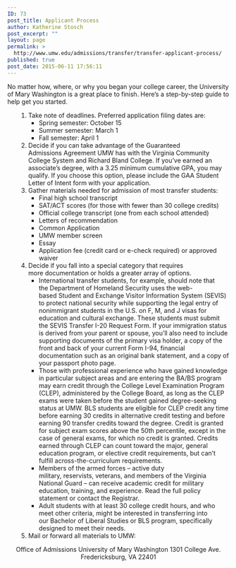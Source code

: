 ```yaml
---
ID: 73
post_title: Applicant Process
author: Katherine Stosch
post_excerpt: ""
layout: page
permalink: >
  http://www.umw.edu/admissions/transfer/transfer-applicant-process/
published: true
post_date: 2015-06-11 17:56:11
---
```

No matter how, where, or why you began your college career, the University of Mary Washington is a great place to finish. Here’s a step-by-step guide to help get you started.
<ol>
 	<li style="list-style-type: none">
<ol>
 	<li>Take note of deadlines. Preferred application filing dates are:
<ul>
 	<li>Spring semester: October 15</li>
 	<li>Summer semester: March 1</li>
 	<li>Fall semester: April 1</li>
</ul>
</li>
 	<li>Decide if you can take advantage of the Guaranteed Admissions Agreement UMW has with the Virginia Community College System and Richard Bland College. If you’ve earned an associate’s degree, with a 3.25 minimum cumulative GPA, you may qualify. If you choose this option, please include the GAA Student Letter of Intent form with your application.</li>
 	<li>Gather materials needed for admission of most transfer students:
<ul>
 	<li>Final high school transcript</li>
 	<li>SAT/ACT scores (for those with fewer than 30 college credits)</li>
 	<li>Official college transcript (one from each school attended)</li>
 	<li>Letters of recommendation</li>
 	<li>Common Application</li>
 	<li>UMW member screen</li>
 	<li>Essay</li>
 	<li>Application fee (credit card or e-check required) or approved waiver</li>
</ul>
</li>
 	<li>Decide if you fall into a special category that requires more documentation or holds a greater array of options.
<ul>
 	<li>International transfer students, for example, should note that the Department of Homeland Security uses the web-based Student and Exchange Visitor Information System (SEVIS) to protect national security while supporting the legal entry of nonimmigrant students in the U.S. on F, M, and J visas for education and cultural exchange. These students must submit the SEVIS Transfer I-20 Request Form. If your immigration status is derived from your parent
or spouse, you’ll also need to include supporting documents of the primary visa<a name="2"></a> holder, a copy of the front and back of your current Form I-94, financial documentation such as an original bank statement, and a copy of your passport photo page.</li>
 	<li>Those with professional experience who have gained knowledge in particular subject areas and are entering the BA/BS program may earn credit through the College Level Examination Program (CLEP), administered by the College Board, as long as the CLEP exams were taken before the student gained degree-seeking status at UMW. BLS students are eligible for CLEP credit any time before earning 30 credits in alternative credit testing and before earning 90 transfer credits toward the degree. Credit is granted for subject exam scores above the 50th percentile, except in the case of general exams, for which no credit is granted. Credits earned through CLEP can count toward the major, general education program, or elective credit requirements, but can’t fulfill across-the-curriculum requirements.</li>
 	<li>Members of the armed forces – active duty military, reservists, veterans, and members of the Virginia National Guard – can receive academic credit for military education, training, and experience. Read the full policy statement or contact the Registrar.</li>
 	<li>Adult students with at least 30 college credit hours, and who meet other criteria, might be interested in transferring into our Bachelor of Liberal Studies or BLS program, specifically designed to meet their needs.</li>
</ul>
</li>
 	<li>Mail or forward all materials to UMW:</li>
</ol>
</li>
</ol>
<p style="text-align: center">Office of Admissions
University of Mary Washington
1301 College Ave.
Fredericksburg, VA 22401</p>